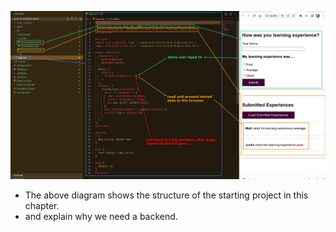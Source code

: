 ![Alt](pic/24.jpg)

- The above diagram shows the structure of the starting project in this chapter.
- and explain why we need a backend.
